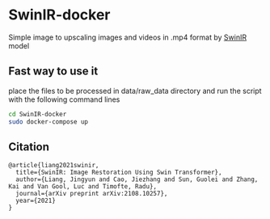 # SwinIR-docker 

Simple image to upscaling images and videos in .mp4 format by [SwinIR](https://github.com/JingyunLiang/SwinIR) model

## Fast way to use it
place the files to be processed in data/raw_data directory and run the script with the following command lines

```bash
cd SwinIR-docker 
sudo docker-compose up
```

## Citation
    @article{liang2021swinir,
      title={SwinIR: Image Restoration Using Swin Transformer},
      author={Liang, Jingyun and Cao, Jiezhang and Sun, Guolei and Zhang, Kai and Van Gool, Luc and Timofte, Radu},
      journal={arXiv preprint arXiv:2108.10257},
      year={2021}
    }
